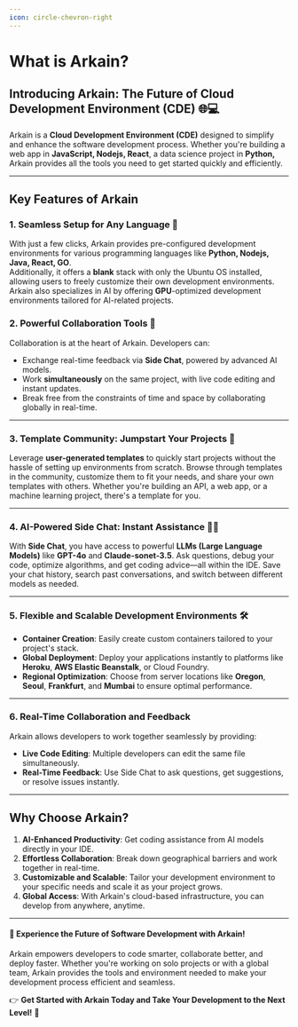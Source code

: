 ```yaml
---
icon: circle-chevron-right
---
```


# What is Arkain?

## Introducing Arkain: The Future of **Cloud Development Environment (CDE)** 🌐💻

Arkain is a **Cloud Development Environment (CDE)** designed to simplify and enhance the software development process. Whether you're building a web app in **JavaScript, Nodejs, React**, a data science project in **Python,** Arkain provides all the tools you need to get started quickly and efficiently.

***

## **Key Features of Arkain**

### 1. **Seamless Setup for Any Language 🚀**

With just a few clicks, Arkain provides pre-configured development environments for various programming languages like **Python, Nodejs, Java, React, GO**. \
Additionally, it offers a **blank** stack with only the Ubuntu OS installed, allowing users to freely customize their own development environments. \
Arkain also specializes in AI by offering **GPU**-optimized development environments tailored for AI-related projects.

### 2. **Powerful Collaboration Tools 🤝**

Collaboration is at the heart of Arkain. Developers can:

* Exchange real-time feedback via **Side Chat**, powered by advanced AI models.
* Work **simultaneously** on the same project, with live code editing and instant updates.
* Break free from the constraints of time and space by collaborating globally in real-time.

***

### 3. **Template Community: Jumpstart Your Projects 🌟**

Leverage **user-generated templates** to quickly start projects without the hassle of setting up environments from scratch. Browse through templates in the community, customize them to fit your needs, and share your own templates with others. Whether you're building an API, a web app, or a machine learning project, there's a template for you.

***

### 4. **AI-Powered Side Chat: Instant Assistance 💬🤖**

With **Side Chat**, you have access to powerful **LLMs (Large Language Models)** like **GPT-4o** and **Claude-sonet-3.5**. Ask questions, debug your code, optimize algorithms, and get coding advice—all within the IDE. Save your chat history, search past conversations, and switch between different models as needed.

***

### 5. **Flexible and Scalable Development Environments 🛠️**

* **Container Creation**: Easily create custom containers tailored to your project's stack.
* **Global Deployment**: Deploy your applications instantly to platforms like **Heroku**, **AWS Elastic Beanstalk**, or Cloud Foundry.
* **Regional Optimization**: Choose from server locations like **Oregon**, **Seoul**, **Frankfurt**, and **Mumbai** to ensure optimal performance.

***

### 6. **Real-Time Collaboration and Feedback**

Arkain allows developers to work together seamlessly by providing:

* **Live Code Editing**: Multiple developers can edit the same file simultaneously.
* **Real-Time Feedback**: Use Side Chat to ask questions, get suggestions, or resolve issues instantly.

***

## **Why Choose Arkain?**

1. **AI-Enhanced Productivity**: Get coding assistance from AI models directly in your IDE.
2. **Effortless Collaboration**: Break down geographical barriers and work together in real-time.
3. **Customizable and Scalable**: Tailor your development environment to your specific needs and scale it as your project grows.
4. **Global Access**: With Arkain's cloud-based infrastructure, you can develop from anywhere, anytime.

***

#### 🌟 **Experience the Future of Software Development with Arkain!**

Arkain empowers developers to code smarter, collaborate better, and deploy faster. Whether you're working on solo projects or with a global team, Arkain provides the tools and environment needed to make your development process efficient and seamless.

👉 **Get Started with Arkain Today and Take Your Development to the Next Level!** 🚀
